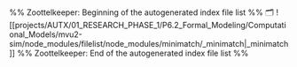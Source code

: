 %% Zoottelkeeper: Beginning of the autogenerated index file list  %%
🗂️ ![[projects/AUTX/01_RESEARCH_PHASE_1/P6.2_Formal_Modeling/Computational_Models/mvu2-sim/node_modules/filelist/node_modules/minimatch/_minimatch|_minimatch]]
%% Zoottelkeeper: End of the autogenerated index file list  %%
